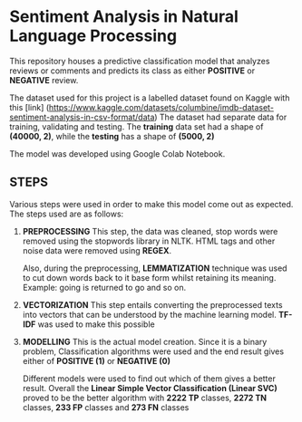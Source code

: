 # Sentiment Analysis in Natural Language Processing

This repository houses a predictive classification model that analyzes reviews or comments
and predicts its class as either **POSITIVE** or **NEGATIVE** review.

The dataset used for this project is a labelled dataset found on Kaggle with this 
[link] (https://www.kaggle.com/datasets/columbine/imdb-dataset-sentiment-analysis-in-csv-format/data)
The dataset had separate data for training, validating and testing.
The **training** data set had a shape of **(40000, 2)**, while the **testing** has a shape of 
**(5000, 2)**

The model was developed using Google Colab Notebook.

## STEPS
Various steps were used in order to make this model come out as expected. The steps used 
are as follows:

1. **PREPROCESSING**
    This step, the data was cleaned, stop words were removed using the stopwords library
    in NLTK. HTML tags and other noise data were removed using **REGEX**.

    Also, during the preprocessing, **LEMMATIZATION** technique was used to cut down words back
    to it base form whilst retaining its meaning. Example: going is returned to go and so on.
    
2. **VECTORIZATION**
    This step entails converting the preprocessed texts into vectors that can be understood by the 
    machine learning model.
    **TF-IDF** was used to make this possible

3. **MODELLING**
    This is the actual model creation. Since it is a binary problem, Classification algorithms were used
    and the end result gives either of **POSITIVE (1)** or **NEGATIVE (0)**

    Different models were used to find out which of them gives a better result. Overall the
    **Linear Simple Vector Classification (Linear SVC)** proved to be the better algorithm with 
    **2222 TP** classes, **2272 TN** classes, **233 FP** classes and **273 FN** classes